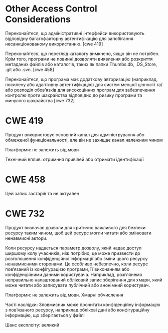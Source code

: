 # Other Access Control Considerations
Переконайтеся, що адміністративні інтерфейси використовують відповідну багатофакторну автентифікацію для запобігання несанкціонованому використанню. [cwe 419]

Переконайтеся, що перегляд каталогу вимкнено, якщо він не потрібен. Крім того, програми не повинні дозволяти виявлення або розкриття метаданих файлів або каталогів, таких як папки Thumbs.db, .DS_Store, .git або .svn. [cwe 458]

Переконайтеся, що програма має додаткову авторизацію (наприклад, посилену або адаптивну автентифікацію) для систем меншої цінності та/або розподіл обов’язків для високоцінних програм для забезпечення контролю проти шахрайства відповідно до ризику програми та минулого шахрайства [cwe 732]

# CWE 419
Продукт використовує основний канал для адміністрування або обмеженої функціональності, але він не захищає канал належним чином

Платформи: не залежить від мови

Технічний вплив: отримння привілей або отримати ідентифікації

# CWE 458
Цей запис застарів та не актуален

# CWE 732
Продукт визначає дозволи для критично важливого для безпеки ресурсу таким чином, щоб цей ресурс могли читати або змінювати ненавмисні актори.

Коли ресурсу надається параметр дозволу, який надає доступ ширшому колу учасників, ніж потрібно, це може призвести до розголошення конфіденційної інформації або зміни цього ресурсу ненавмисними сторонами. Це особливо небезпечно, коли ресурс пов’язаний із конфігурацією програми, її виконанням або конфіденційними даними користувача. Наприклад, розглянемо неправильно налаштований обліковий запис зберігання для хмари, який може читати або записувати публічний або анонімний користувач.

Платформи: не залежить від мови. Хмарні обчислення

Часті наслідки: Зловмисник може прочитати конфіденційну інформацію з пов’язаного ресурсу, наприклад облікові дані або конфігураційну інформацію, що зберігається у файлі

Шанс експлоіту: великий

